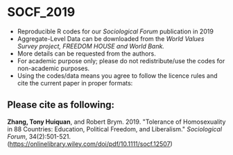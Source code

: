# SOCF_2019

- Reproducible R codes for our *Sociological Forum* publication in 2019
- Aggregate-Level Data can be downloaded from the *World Values Survey project, FREEDOM HOUSE and World Bank.*
- More details can be requested from the authors.
- For academic purpose only; please do not redistribute/use the codes for non-academic purposes.
- Using the codes/data means you agree to follow the licence rules and cite the current paper in proper formats:

## Please cite as following:

**Zhang, Tony Huiquan**, and Robert Brym. 2019. "Tolerance of Homosexuality in 88 Countries: Education, Political Freedom, and Liberalism." *Sociological Forum*, 34(2):501-521. (https://onlinelibrary.wiley.com/doi/pdf/10.1111/socf.12507)  
